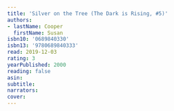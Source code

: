 ```yaml
---
title: 'Silver on the Tree (The Dark is Rising, #5)'
authors:
- lastName: Cooper
  firstName: Susan
isbn10: '0689840330'
isbn13: '9780689840333'
read: 2019-12-03
rating: 3
yearPublished: 2000
reading: false
asin:
subtitle:
narrators:
cover:
---
```

